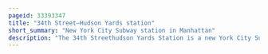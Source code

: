 ```yaml
---
pageid: 33393347
title: "34th Street–Hudson Yards station"
short_summary: "New York City Subway station in Manhattan"
description: "The 34th Streethudson Yards Station is a new York City Subway Station on the west Side of Manhattan on the Irt flushing Line and is the western Terminus for the 7 local and 7 Express Services. It has two Tracks and one Island Platform with two Levels of Mezzanines one directly above the Platform and the other directly below Street Level. The Station directly serves the Hudson Yards mega-development above it and is located within the Hudson Yards greater Neighborhood. The Station contains two Entrances along Hudson boulevard a primary Entrance South of 34th Street and a secondary Entrance South of 35th Street."
---
```

